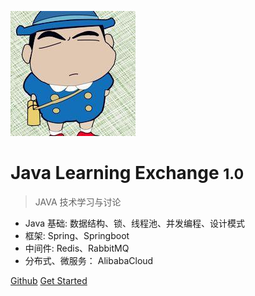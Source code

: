 <!-- 封面页 -->

![logo](./Image/logo.jpeg)


# Java Learning Exchange <small>1.0</small>

> JAVA 技术学习与讨论

- Java 基础: 数据结构、锁、线程池、并发编程、设计模式
- 框架: Spring、Springboot
- 中间件: Redis、RabbitMQ
- 分布式、微服务： AlibabaCloud

[Github](https://github.com/dep-darkLonely/Interview)
[Get Started](#Interview)